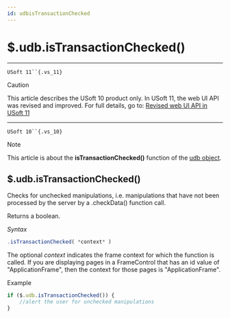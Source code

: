 ```yaml
---
id: udbisTransactionChecked
---
```


# $.udb.isTransactionChecked()



----

`USoft 11``{.vs_11}`

> [!CAUTION]
> This article describes the USoft 10 product only.
> In USoft 11, the web UI API was revised and improved. For full details, go to:
> [Revised web UI API in USoft 11](/docs/Web%20and%20app%20UIs/UDB%20udb/Revised%20web%20UI%20API%20in%20USoft%2011.md)

----

`USoft 10``{.vs_10}`

> [!NOTE]
> This article is about the **isTransactionChecked()** function of the [udb object](/docs/Web%20and%20app%20UIs/UDB%20udb).

## **$.udb.isTransactionChecked()**

Checks for unchecked manipulations, i.e. manipulations that have not been processed by the server by a .checkData() function call.

Returns a boolean.

*Syntax*

```js
.isTransactionChecked( *context* )
```

The optional *context* indicates the frame context for which the function is called. If you are displaying pages in a FrameControl that has an id value of "ApplicationFrame", then the context for those pages is "ApplicationFrame".

Example

```js
if ($.udb.isTransactionChecked()) {
    //alert the user for unchecked manipulations
}
```

 